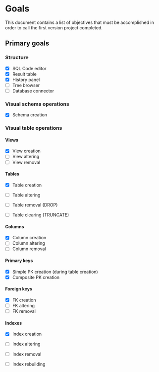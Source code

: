 # Goals
This document contains a list of objectives that must be accomplished in order to call the first version project completed.

## Primary goals

### Structure
- [x] SQL Code editor
- [x] Result table
- [x] History panel
- [ ] Tree browser
- [ ] Database connector

### Visual schema operations
- [x] Schema creation
  
### Visual table operations

#### Views
- [x] View creation
- [ ] View altering
- [ ] View removal

#### Tables
- [x] Table creation
- [ ] Table altering
- [ ] Table removal (DROP)
- [ ] Table clearing (TRUNCATE)


#### Columns

- [x] Column creation
- [ ] Column altering
- [ ] Column removal

#### Primary keys
- [x] Simple PK creation (during table creation)
- [x] Composite PK creation

#### Foreign keys

- [x] FK creation
- [ ] FK altering
- [ ] FK removal

#### Indexes

- [x] Index creation
- [ ] Index altering
- [ ] Index removal
- [ ] Index rebuilding
  
  

